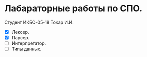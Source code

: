 # Лабараторные работы по СПО.

Студент ИКБО-05-18 Токар И.И.

- [x] Лексер.
- [x] Парсер.
- [ ] Интерпретатор.
- [ ] Типы данных.
